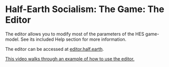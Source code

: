 # Half-Earth Socialism: The Game: The Editor

The editor allows you to modify most of the parameters of the HES game-model. See its included Help section for more information.

The editor can be accessed at [editor.half.earth](https://editor.half.earth/).

[This video walks through an example of how to use the editor.](https://youtu.be/U8rmVcehZlg)
